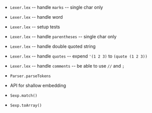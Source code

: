 - `Lexer.lex` -- handle `marks` -- single char only
- `Lexer.lex` -- handle word
- `Lexer.lex` -- setup tests
- `Lexer.lex` -- handle `parentheses` -- single char  only
- `Lexer.lex` -- handle double quoted string
- `Lexer.lex` -- handle `quotes` -- expend `'(1 2 3)` to `(quote (1 2 3))`
- `Lexer.lex` -- handle `comments` -- be able to use `//` and `;`

- `Parser.parseTokens`

- API for shallow embedding

- `Sexp.match()`
- `Sexp.toArray()`
